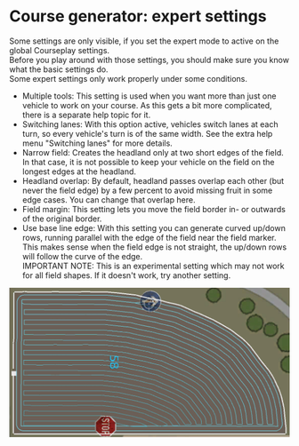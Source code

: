 # Course generator: expert settings  
Some settings are only visible, if you set the expert mode to active on the global Courseplay settings.  
Before you play around with those settings, you should make sure you know what the basic settings do.  
Some expert settings only work properly under some conditions.  
  
- Multiple tools: This setting is used when you want more than just one vehicle to work on your course. As this gets a bit more complicated, there is a separate help topic for it.  
- Switching lanes: With this option active, vehicles switch lanes at each turn, so every vehicle's turn is of the same width. See the extra help menu "Switching lanes" for more details.  
- Narrow field: Creates the headland only at two short edges of the field. In that case, it is not possible to keep your vehicle on the field on the longest edges at the headland.  
- Headland overlap: By default, headland passes overlap each other (but never the field edge) by a few percent to avoid missing fruit in some edge cases. You can change that overlap here.  
- Field margin: This setting lets you move the field border in- or outwards of the original border.  
- Use base line edge: With this setting you can generate curved up/down rows, running parallel with the edge of the field near the field marker. This makes sense when the field edge is not straight, the up/down rows will follow the curve of the edge.  
IMPORTANT NOTE: This is an experimental setting which may not work for all field shapes. If it doesn't work, try another setting.  


![Image](../assets/images/baseedge_0_0_1020_545.png)

